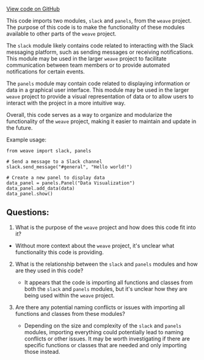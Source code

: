 [View code on GitHub](https://github.com/wandb/weave/weave/ecosystem/slack/__init__.py)

This code imports two modules, `slack` and `panels`, from the `weave` project. The purpose of this code is to make the functionality of these modules available to other parts of the `weave` project. 

The `slack` module likely contains code related to interacting with the Slack messaging platform, such as sending messages or receiving notifications. This module may be used in the larger `weave` project to facilitate communication between team members or to provide automated notifications for certain events.

The `panels` module may contain code related to displaying information or data in a graphical user interface. This module may be used in the larger `weave` project to provide a visual representation of data or to allow users to interact with the project in a more intuitive way.

Overall, this code serves as a way to organize and modularize the functionality of the `weave` project, making it easier to maintain and update in the future. 

Example usage:

```
from weave import slack, panels

# Send a message to a Slack channel
slack.send_message("#general", "Hello world!")

# Create a new panel to display data
data_panel = panels.Panel("Data Visualization")
data_panel.add_data(data)
data_panel.show()
```
## Questions: 
 1. What is the purpose of the `weave` project and how does this code fit into it?
   - Without more context about the `weave` project, it's unclear what functionality this code is providing. 

2. What is the relationship between the `slack` and `panels` modules and how are they used in this code?
   - It appears that the code is importing all functions and classes from both the `slack` and `panels` modules, but it's unclear how they are being used within the `weave` project.

3. Are there any potential naming conflicts or issues with importing all functions and classes from these modules?
   - Depending on the size and complexity of the `slack` and `panels` modules, importing everything could potentially lead to naming conflicts or other issues. It may be worth investigating if there are specific functions or classes that are needed and only importing those instead.